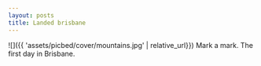 ```yaml
---
layout: posts
title: Landed brisbane
---
```


![]({{ 'assets/picbed/cover/mountains.jpg' | relative_url}})
Mark a mark. The first day in Brisbane.
